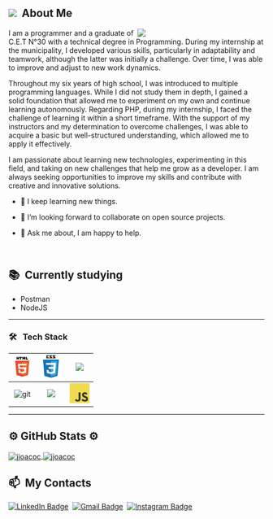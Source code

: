 


<div>

  ##  <picture><img src = "https://github.com/7oSkaaa/7oSkaaa/blob/main/Images/about_me.gif?raw=true" width = 50px></picture> &nbsp;**About Me**
  <picture> <img align="right" src="https://github.com/7oSkaaa/7oSkaaa/blob/main/Images/Right_Side.gif?raw=true" width = 250px></picture>
    I am a programmer and a graduate of C.E.T N°30 with a technical degree in Programming. During my internship at the municipality, I developed various skills, particularly in adaptability and teamwork, although the latter was initially a challenge. Over time, I was able to improve and adjust to new work dynamics.

Throughout my six years of high school, I was introduced to multiple programming languages. While I did not study them in depth, I gained a solid foundation that allowed me to experiment on my own and continue learning autonomously. Regarding PHP, during my internship, I faced the challenge of learning it within a short timeframe. With the support of my instructors and my determination to overcome challenges, I was able to acquire a basic but well-structured understanding, which allowed me to apply it effectively.

I am passionate about learning new technologies, experimenting in this field, and taking on new challenges that help me grow as a developer. I am always seeking opportunities to improve my skills and contribute with creative and innovative solutions.

  - 🌱  I keep learning new things.

  - 👯 I’m looking forward to collaborate on open source projects.

  - 💬 Ask me about, I am happy to help.

  <br>
</div>

<div>

  ## 📚 &nbsp;**Currently studying**
  
  - Postman
  - NodeJS

</div>

<div>
<hr>

### 🛠 &nbsp; **Tech Stack**

|<img src="https://raw.githubusercontent.com/devicons/devicon/master/icons/html5/html5-original-wordmark.svg" alt="html5" width="40"> | <img src="https://raw.githubusercontent.com/devicons/devicon/master/icons/css3/css3-original-wordmark.svg" alt="css3" width="45" height="45"/> | <img src="https://www.vectorlogo.zone/logos/typescriptlang/typescriptlang-icon.svg" width="40"> |
|:-:|:-:|:-:|
| <img src="https://www.vectorlogo.zone/logos/git-scm/git-scm-icon.svg" alt="git" width="40"> | <img src="https://github.com/user-attachments/assets/45aad903-2220-4596-8a55-f75c7d393af2" width="40"> | <img src="https://raw.githubusercontent.com/devicons/devicon/master/icons/javascript/javascript-original.svg" width="40"> |

<!-- <img src="https://www.vectorlogo.zone/logos/getpostman/getpostman-icon.svg" alt="postman" width="40"> | <img src="https://www.vectorlogo.zone/logos/php/php-ar21.svg" alt="php" width="40"> | <img src="https://raw.githubusercontent.com/devicons/devicon/master/icons/nodejs/nodejs-original-wordmark.svg" width="40"> |
-->
<hr>
</div>

<div>
  
  ## ⚙️ **GitHub Stats** ⚙️
  <a href="https://github.com/jjoacoc">
    <img width=450 height=170 align="center" alt="jjoacoc" src="https://github-readme-stats.vercel.app/api?username=jjoacoc&theme=midnight-purple&show_icons=true&bg_color=0D1117&hide_border=true&count_private=true" />
  </a>
  <a href="https://github.com/jjoacoc">
    <img align="center" alt="jjoacoc" src="https://github-readme-stats.vercel.app/api/top-langs/?username=jjoacoc&theme=midnight-purple&layout=compact&bg_color=0D1117&hide_border=true&count_private=true" />
  </a>
</div>

<div>

  ## 📫 &nbsp;**My Contacts**

  [![LinkedIn Badge](https://img.shields.io/badge/-Joaquin_Cofre-blue?style=flat-square&logo=Linkedin&logoColor=white&link=https://www.linkedin.com/in/joaquin-cofre-16379b319/)](https://www.linkedin.com/in/joaquin-cofre-16379b319/)&nbsp;
  [![Gmail Badge](https://img.shields.io/badge/-jjoaco.cofre@gmail.com-red?style=flat-square&logo=Gmail&logoColor=white)](mailto:jjoaco.cofre@gmail.com)&nbsp;
  [![Instagram Badge](https://img.shields.io/badge/-joaco_cofre-EB2A08?style=flat-square&logo=Instagram&logoColor=white)](https://www.instagram.com/joaco_cofre/)&nbsp;

</div>
